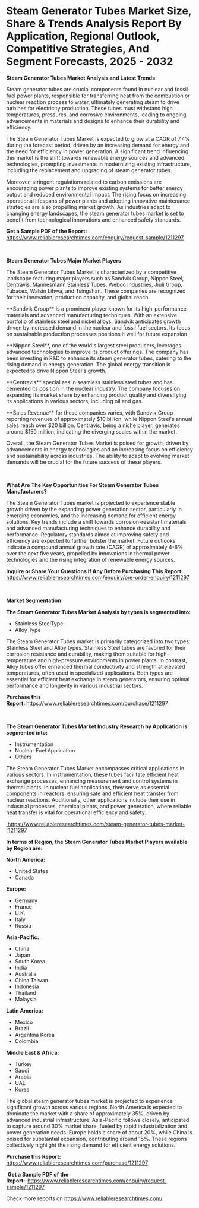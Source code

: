 <p><h1>Steam Generator Tubes Market Size, Share & Trends Analysis Report By Application, Regional Outlook, Competitive Strategies, And Segment Forecasts, 2025 - 2032</h1></p><p><strong>Steam Generator Tubes Market Analysis and Latest Trends</strong></p>
<p><p>Steam generator tubes are crucial components found in nuclear and fossil fuel power plants, responsible for transferring heat from the combustion or nuclear reaction process to water, ultimately generating steam to drive turbines for electricity production. These tubes must withstand high temperatures, pressures, and corrosive environments, leading to ongoing advancements in materials and designs to enhance their durability and efficiency.</p><p>The Steam Generator Tubes Market is expected to grow at a CAGR of 7.4% during the forecast period, driven by an increasing demand for energy and the need for efficiency in power generation. A significant trend influencing this market is the shift towards renewable energy sources and advanced technologies, prompting investments in modernizing existing infrastructure, including the replacement and upgrading of steam generator tubes.</p><p>Moreover, stringent regulations related to carbon emissions are encouraging power plants to improve existing systems for better energy output and reduced environmental impact. The rising focus on increasing operational lifespans of power plants and adopting innovative maintenance strategies are also propelling market growth. As industries adapt to changing energy landscapes, the steam generator tubes market is set to benefit from technological innovations and enhanced safety standards.</p></p>
<p><strong>Get a Sample PDF of the Report:&nbsp;</strong> <a href="https://www.reliableresearchtimes.com/enquiry/request-sample/1211297?utm_campaign=2593&utm_medium=2&utm_source=Github&utm_content=ia&utm_term=24032025&utm_id=steam-generator-tubes">https://www.reliableresearchtimes.com/enquiry/request-sample/1211297</a></p>
<p>&nbsp;</p>
<p><strong>Steam Generator Tubes Major Market Players</strong></p>
<p><p>The Steam Generator Tubes Market is characterized by a competitive landscape featuring major players such as Sandvik Group, Nippon Steel, Centravis, Mannesmann Stainless Tubes, Webco Industries, Jiuli Group, Tubacex, Walsin Lihwa, and Tsingshan. These companies are recognized for their innovation, production capacity, and global reach.</p><p>**Sandvik Group** is a prominent player known for its high-performance materials and advanced manufacturing techniques. With an extensive portfolio of stainless steel and nickel alloys, Sandvik anticipates growth driven by increased demand in the nuclear and fossil fuel sectors. Its focus on sustainable production processes positions it well for future expansion.</p><p>**Nippon Steel**, one of the world's largest steel producers, leverages advanced technologies to improve its product offerings. The company has been investing in R&D to enhance its steam generator tubes, catering to the rising demand in energy generation. The global energy transition is expected to drive Nippon Steel's growth.</p><p>**Centravis** specializes in seamless stainless steel tubes and has cemented its position in the nuclear industry. The company focuses on expanding its market share by enhancing product quality and diversifying its applications in various sectors, including oil and gas.</p><p>**Sales Revenue** for these companies varies, with Sandvik Group reporting revenues of approximately $10 billion, while Nippon Steel's annual sales reach over $20 billion. Centravis, being a niche player, generates around $150 million, indicating the diverging scales within the market.</p><p>Overall, the Steam Generator Tubes Market is poised for growth, driven by advancements in energy technologies and an increasing focus on efficiency and sustainability across industries. The ability to adapt to evolving market demands will be crucial for the future success of these players.</p></p>
<p>&nbsp;</p>
<p><strong>What Are The Key Opportunities For Steam Generator Tubes Manufacturers?</strong></p>
<p><p>The Steam Generator Tubes market is projected to experience stable growth driven by the expanding power generation sector, particularly in emerging economies, and the increasing demand for efficient energy solutions. Key trends include a shift towards corrosion-resistant materials and advanced manufacturing techniques to enhance durability and performance. Regulatory standards aimed at improving safety and efficiency are expected to further bolster the market. Future outlooks indicate a compound annual growth rate (CAGR) of approximately 4-6% over the next five years, propelled by innovations in thermal power technologies and the rising integration of renewable energy sources.</p></p>
<p><strong>Inquire or Share Your Questions If Any Before Purchasing This Report:</strong> <a href="https://www.reliableresearchtimes.com/enquiry/pre-order-enquiry/1211297?utm_campaign=2593&utm_medium=2&utm_source=Github&utm_content=ia&utm_term=24032025&utm_id=steam-generator-tubes">https://www.reliableresearchtimes.com/enquiry/pre-order-enquiry/1211297</a></p>
<p>&nbsp;</p>
<p><strong>Market Segmentation</strong></p>
<p><strong>The Steam Generator Tubes Market Analysis by types is segmented into:</strong></p>
<p><ul><li>Stainless SteelType</li><li>Alloy Type</li></ul></p>
<p><p>The Steam Generator Tubes market is primarily categorized into two types: Stainless Steel and Alloy types. Stainless Steel tubes are favored for their corrosion resistance and durability, making them suitable for high-temperature and high-pressure environments in power plants. In contrast, Alloy tubes offer enhanced thermal conductivity and strength at elevated temperatures, often used in specialized applications. Both types are essential for efficient heat exchange in steam generators, ensuring optimal performance and longevity in various industrial sectors.</p></p>
<p><strong>Purchase this Report:&nbsp;</strong><a href="https://www.reliableresearchtimes.com/purchase/1211297?utm_campaign=2593&utm_medium=2&utm_source=Github&utm_content=ia&utm_term=24032025&utm_id=steam-generator-tubes">https://www.reliableresearchtimes.com/purchase/1211297</a></p>
<p>&nbsp;</p>
<p><strong>The Steam Generator Tubes Market Industry Research by Application is segmented into:</strong></p>
<p><ul><li>Instrumentation</li><li>Nuclear Fuel Application</li><li>Others</li></ul></p>
<p><p>The Steam Generator Tubes Market encompasses critical applications in various sectors. In instrumentation, these tubes facilitate efficient heat exchange processes, enhancing measurement and control systems in thermal plants. In nuclear fuel applications, they serve as essential components in reactors, ensuring safe and efficient heat transfer from nuclear reactions. Additionally, other applications include their use in industrial processes, chemical plants, and power generation, where reliable heat transfer is vital for operational efficiency and safety.</p></p>
<p><a href="https://www.reliableresearchtimes.com/steam-generator-tubes-market-r1211297?utm_campaign=2593&utm_medium=2&utm_source=Github&utm_content=ia&utm_term=24032025&utm_id=steam-generator-tubes">&nbsp;https://www.reliableresearchtimes.com/steam-generator-tubes-market-r1211297</a></p>
<p><strong>In terms of Region, the Steam Generator Tubes Market Players available by Region are:</strong></p>
<p>
    <p> <strong> North America: </strong>
        <ul>
            <li>United States</li>
            <li>Canada</li>
        </ul>
        </p> 
    <p> <strong> Europe: </strong>
        <ul>
            <li>Germany</li>
            <li>France</li>
            <li>U.K.</li>
            <li>Italy</li>
            <li>Russia</li>
        </ul>
        </p> 
    <p> <strong> Asia-Pacific: </strong>
        <ul>
            <li>China</li>
            <li>Japan</li>
            <li>South Korea</li>
            <li>India</li>
            <li>Australia</li>
            <li>China Taiwan</li>
            <li>Indonesia</li>
            <li>Thailand</li>
            <li>Malaysia</li>
        </ul>
        </p> 
    <p> <strong> Latin America: </strong>
        <ul>
            <li>Mexico</li>
            <li>Brazil</li>
            <li>Argentina Korea</li>
            <li>Colombia</li>
        </ul>
        </p> 
    <p> <strong> Middle East & Africa: </strong>
        <ul>
            <li>Turkey</li>
            <li>Saudi</li>
            <li>Arabia</li>
            <li>UAE</li>
            <li>Korea</li>
        </ul>
    </p>
    </p>
<p><p>The global steam generator tubes market is projected to experience significant growth across various regions. North America is expected to dominate the market with a share of approximately 35%, driven by advanced industrial infrastructure. Asia-Pacific follows closely, anticipated to capture around 30% market share, fueled by rapid industrialization and power generation needs. Europe holds a share of about 20%, while China is poised for substantial expansion, contributing around 15%. These regions collectively highlight the rising demand for efficient energy solutions.</p></p>
<p><strong>Purchase this Report: </strong><a href="https://www.reliableresearchtimes.com/purchase/1211297?utm_campaign=2593&utm_medium=2&utm_source=Github&utm_content=ia&utm_term=24032025&utm_id=steam-generator-tubes">https://www.reliableresearchtimes.com/purchase/1211297</a></p>
<p>&nbsp;<strong>Get a Sample PDF of the Report:&nbsp;&nbsp;</strong><a href="https://www.reliableresearchtimes.com/enquiry/request-sample/1211297?utm_campaign=2593&utm_medium=2&utm_source=Github&utm_content=ia&utm_term=24032025&utm_id=steam-generator-tubes">https://www.reliableresearchtimes.com/enquiry/request-sample/1211297</a></p>
<p><strong></strong></p>
<p>Check more reports on <a href="https://www.reliableresearchtimes.com/?utm_campaign=2593&utm_medium=2&utm_source=Github&utm_content=ia&utm_term=24032025&utm_id=steam-generator-tubes">https://www.reliableresearchtimes.com/</a></p>